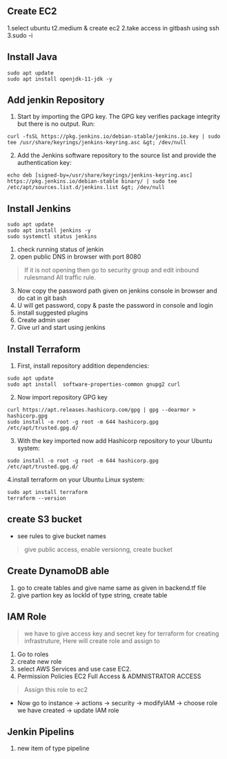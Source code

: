 ## Create EC2
1.select ubuntu t2.medium & create ec2
2.take access in gitbash using ssh
3.sudo -i


## Install Java
```ubuntu
sudo apt update
sudo apt install openjdk-11-jdk -y
```

## Add jenkin Repository
1. Start by importing the GPG key. The GPG key verifies package integrity but there is no output. Run:
```ubuntu
curl -fsSL https://pkg.jenkins.io/debian-stable/jenkins.io.key | sudo tee /usr/share/keyrings/jenkins-keyring.asc &gt; /dev/null
```

2. Add the Jenkins software repository to the source list and provide the authentication key:
```ubuntu
echo deb [signed-by=/usr/share/keyrings/jenkins-keyring.asc] https://pkg.jenkins.io/debian-stable binary/ | sudo tee /etc/apt/sources.list.d/jenkins.list &gt; /dev/null
```

## Install Jenkins
```ubuntu
sudo apt update
sudo apt install jenkins -y
sudo systemctl status jenkins
```

1. check running status of jenkin
2. open public DNS in browser with port 8080
> If it is not opening then go to security group and edit inbound rulesmand All traffic rule.
3. Now copy the password path given on jenkins console in browser and do cat <path> in git bash
4. U will get password, copy & paste the password in console and login
5. install suggested plugins
6. Create admin user
7. Give url and start using jenkins


## Install Terraform 
1. First, install repository addition dependencies:
```ubuntu
sudo apt update
sudo apt install  software-properties-common gnupg2 curl
```

2. Now import repository GPG key
```ubuntu
curl https://apt.releases.hashicorp.com/gpg | gpg --dearmor > hashicorp.gpg
sudo install -o root -g root -m 644 hashicorp.gpg /etc/apt/trusted.gpg.d/
```

3. With the key imported now add Hashicorp repository to your Ubuntu system:
```ubuntu
sudo install -o root -g root -m 644 hashicorp.gpg /etc/apt/trusted.gpg.d/
```

4.install terraform on your Ubuntu Linux system:
```ubuntu
sudo apt install terraform
terraform --version
```

## create S3 bucket
* see rules to give bucket names
>give public access, enable versionng, create bucket

## Create DynamoDB able
1. go to create tables and give name same as given in backend.tf file
2. give partion key as lockId of type string, create table

## IAM Role
> we have to give access key and secret key for terraform for creating infrastruture, Here will create role and assign to 
1. Go to roles
2. create new role
3. select AWS Services and use case EC2.
4. Permission Policies EC2 Full Access & ADMNISTRATOR ACCESS

> Assign this role to ec2
* Now go to instance -> actions -> security -> modifyIAM -> choose role we have created -> update IAM role

## Jenkin Pipelins
1. new item of type pipeline
